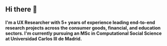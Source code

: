 ## Hi there 👋

#### I'm a UX Researcher with 5+ years of experience leading end-to-end research projects across the consumer goods, financial, and education sectors. I'm currently pursuing an MSc in Computational Social Science at Universidad Carlos III de Madrid. 

<!--
**isabelmonge/isabelmonge** is a ✨ _special_ ✨ repository because its `README.md` (this file) appears on your GitHub profile.

Here are some ideas to get you started:

- 🔭 I’m currently working on ...
- 🌱 I’m currently learning ...
- 👯 I’m looking to collaborate on ...
- 🤔 I’m looking for help with ...
- 💬 Ask me about ...
- 📫 How to reach me: ...
- 😄 Pronouns: ...
- ⚡ Fun fact: ...
-->
